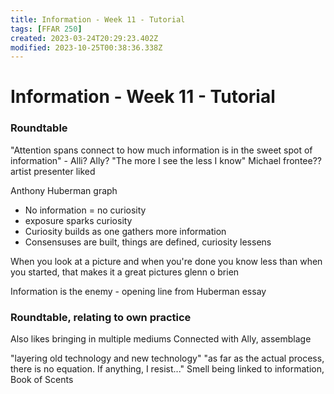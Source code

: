 ```yaml
---
title: Information - Week 11 - Tutorial
tags: [FFAR 250]
created: 2023-03-24T20:29:23.402Z
modified: 2023-10-25T00:38:36.338Z
---
```


# Information - Week 11 - Tutorial

### Roundtable
"Attention spans connect to how much information is in the sweet spot of information" - Alli? Ally?
"The more I see the less I know" Michael frontee?? artist presenter liked

Anthony Huberman graph
- No information = no curiosity
- exposure sparks curiosity
- Curiosity builds as one gathers more information
- Consensuses are built, things are defined, curiosity lessens

When you look at a picture and when you're done you know less than when you started, that makes it a great pictures
glenn o brien

Information is the enemy - opening line from Huberman essay

### Roundtable, relating to own practice
Also likes bringing in multiple mediums
Connected with Ally, assemblage

"layering old technology and new technology"
"as far as the actual process, there is no equation. If anything, I resist..."
Smell being linked to information, Book of Scents
